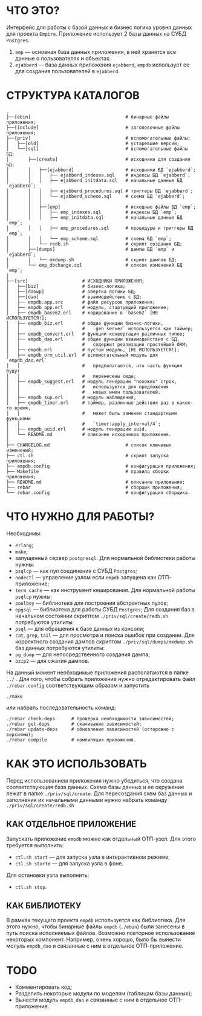 # ЧТО ЭТО?

Интерфейс для работы с базой данных и бизнес логика уровня данных
для проекта `Empire`.
Приложение использует 2 базы данных на СУБД `Postgres`.

1. `emp`      — основная база данных приложения,
в ней хранятся все данные о пользователях и объектах.
2. `ejabberd` — база данных приложения `ejabberd`, `empdb`
использует ее для создания пользователей в `ejabberd`.

# СТРУКТУРА КАТАЛОГОВ
    .
    ├──[ebin]                                   # бинарные файлы приложения;
    ├──[include]                                # заголовочные файлы приложения;
    ├──[priv]                                   # вспомогательные файлы;
    │   ├──[old]                                # устаревшие версии;
    │   └──[sql]                                # вспомогательные файлы БД;
    │       ├──[create]                         # исходники для создания БД;
    │       │   ├──[ejabberd]                   # исходники БД `ejabberd`;
    │       │   │   ├── ejabberd_indexes.sql    # индексы БД `ejabberd`;
    │       │   │   ├── ejabberd_initdata.sql   # начальные данные БД `ejabberd`;
    │       │   │   ├── ejabberd_procedures.sql # триггеры БД `ejabberd`;
    │       │   │   └── ejabberd_scheme.sql     # схема БД `ejabberd`;
    │       │   │
    │       │   ├──[emp]                        # исходные файлы БД `emp`;
    │       │   │   ├── emp_indexes.sql         # индексы БД `emp`;
    │       │   │   ├── emp_initdata.sql        # начальные данные БД `emp`;
    │       │   │   ├── emp_procedures.sql      # процедуры и триггеры БД `emp`;
    │       │   │   └── emp_scheme.sql          # схема БД `emp`;
    │       │   └── redb.sh                     # скрипт создания БД;
    │       ├──[dumps]                          # дампы БД `emp` и `ejabberd`;
    │       │   └── mkdump.sh                   # скрипт дампов БД;
    │       └── emp_dbchange.sql                # список изменений БД `emp`;
    │
    ├──[src]                    # ИСХОДНИКИ ПРИЛОЖЕНИЯ;
    │   ├──[biz]                # бизнес-логика;
    │   ├──[daowp]              # обертка логики БД;
    │   ├──[dao]                # взаимодействие с БД;
    │   ├── empdb.app.src       # файл ресурсов приложения;
    │   ├── empdb_app.erl       # модуль, стартующий приложение;
    │   ├── empdb_base62.erl    # кодирование в `base62` [НЕ ИСПОЛЬЗУЕТСЯ!];
    │   ├── empdb_biz.erl       # общие функции бизнес-логики,
    │   │                       #   `gen_server` используется как таймер;
    │   ├── empdb_convert.erl   # функции конвертации различных типов;
    │   ├── empdb_dao.erl       # общие функции взаимодействия с БД,
    │   │                       #   содержит реализация простейшей ORM;
    │   ├── empdb.erl           # пустой модуль, [НЕ ИСПОЛЬЗУЕТСЯ!];
    │   ├── empdb_orm_util.erl  # вспомогательный модуль для `empdb_dao.erl`
    │   │                       #   предполагается, что часть функция будут
    │   │                       #   перенесены сюда;
    │   ├── empdb_suggest.erl   # модуль генерации "похожих" строк,
    │   │                       #   используется для предложения
    │   │                       #   новых имен пользователей.
    │   ├── empdb_sup.erl       # модуль наблюдения;
    │   ├── empdb_timer.erl     # таймер, различные действия раз в какое-то время,
    │   │                       #   может быть заменен стандартными функциями
    │   │                       #   `timer:apply_interval/4`;
    │   ├── empdb_uuid.erl      # модуль генерации uuid.
    │   └── README.md           # описание исходников приложения.
    │
    ├── CHANGELOG.md                            # список ключевых изменений;
    ├── ctl.sh                                  # скрипт запуска приложения;
    ├── empdb.config                            # конфигурация приложения;
    ├── Makefile                                # правила сборки приложения;
    ├── README.md                               # описание приложения;
    ├── rebar                                   # сборщик приложения;
    └── rebar.config                            # конфигурация сборщика.

# ЧТО НУЖНО ДЛЯ РАБОТЫ?

Необходимы:
*   `erlang`;
*   `make`;
*   запущенный сервер `postgresql`.
Для нормальной библиотеки работы нужны:
*   `psqlcp`      — как пул соединения с СУБД `Postgres`;
*   `nodectl`     — управление узлом если `empdb` запущена как ОТП-приложение;
*   `term_cache`  — как инструмент кеширования.
Для нормальной работы `psqlcp` нужны:
*   `poolboy`     — библиотека для построения абстрактных пулов;
*   `epgsql`      — библиотека для работы СУБД `Postgres`;
Для создания баз в начальном состоянии скриптом `./priv/sql/create/redb.sh`
потребуются утилиты:
*   `psql`            — для обращения к базе данных из консоли;
*   `cat`, `grep`, `tail` — для просмотра и поиска ошибок при создании.
Для корректного создания дампов скриптом `./priv/sql/dumps/mkdump.sh`
баз данных потребуются утилиты:
*   `pg_dump`     — для непосредственного создания дампа;
*   `bzip2`       — для сжатия дампов.

На данный момент необходимые приложения располагаются в папке `../` .
Для того, чтобы собрать приложение нужно отредактировать файл `./rebar.config`
соответствующим образом и запустить

    ./make

или набрать последовательность команд:

    ./rebar check-deps      # проверка необходимости зависимостей;
    ./rebar get-deps        # скачивание зависимостей;
    ./rebar update-deps     # обновление зависимостей (осторожно с версиями);
    ./rebar compile         # компиляция приложения.

# КАК ЭТО ИСПОЛЬЗОВАТЬ

Перед использованием приложения нужно убедиться,
что создана соответствующая база данных.
Схема базы данных и ее окружение лежат в папке `./priv/sql/create`.
Для пересоздания схем баз данных и заполнения их начальными данными
нужно набрать команду `./priv/sql/create/redb.sh`

## КАК ОТДЕЛЬНОЕ ПРИЛОЖЕНИЕ

Запускать приложение `empdb` можно как отдельный ОТП-узел.
Для этого требуется выполнить:

*   `ctl.sh start`  — для запуска узла в интерактивном режиме;
*   `ctl.sh startd` — для запуска узла в фоне.

Для остановки узла выполнить:

*   `ctl.sh stop`.

## КАК БИБЛИОТЕКУ

В рамках текущего проекта `empdb` используется как библиотека.
Для этого нужно, чтобы бинарные файлы `empdb` (`./ebin`)
были занесены в путь поиска исполняемых файлов.
Возможно повторное использование некоторых компонент.
Например, очень хорошо, было бы вынести молуль `empdb_dao`
и связанные с ним в отдельное ОТП-приложение.

# TODO

*   Комментировать код;
*   Разделить некоторые модули по моделям (таблицам базы данных);
*   Вынести модуль `empdb_dao` и связанные с ним в отдельное ОТП-приложение.

